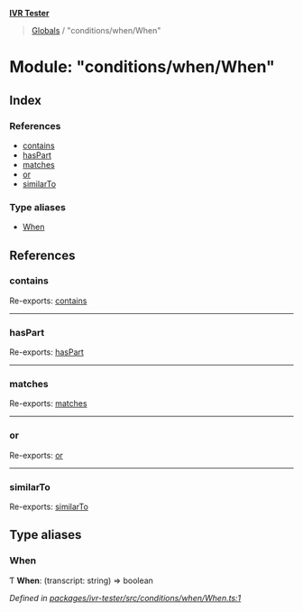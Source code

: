 **[IVR Tester](../README.md)**

> [Globals](../README.md) / "conditions/when/When"

# Module: "conditions/when/When"

## Index

### References

* [contains](_conditions_when_when_.md#contains)
* [hasPart](_conditions_when_when_.md#haspart)
* [matches](_conditions_when_when_.md#matches)
* [or](_conditions_when_when_.md#or)
* [similarTo](_conditions_when_when_.md#similarto)

### Type aliases

* [When](_conditions_when_when_.md#when)

## References

### contains

Re-exports: [contains](_conditions_when_contains_.md#contains)

___

### hasPart

Re-exports: [hasPart](_conditions_when_haspart_.md#haspart)

___

### matches

Re-exports: [matches](_conditions_when_matches_.md#matches)

___

### or

Re-exports: [or](_conditions_when_or_.md#or)

___

### similarTo

Re-exports: [similarTo](_conditions_when_similarto_.md#similarto)

## Type aliases

### When

Ƭ  **When**: (transcript: string) => boolean

*Defined in [packages/ivr-tester/src/conditions/when/When.ts:1](https://github.com/SketchingDev/ivr-tester/blob/1691bd9/packages/ivr-tester/src/conditions/when/When.ts#L1)*
